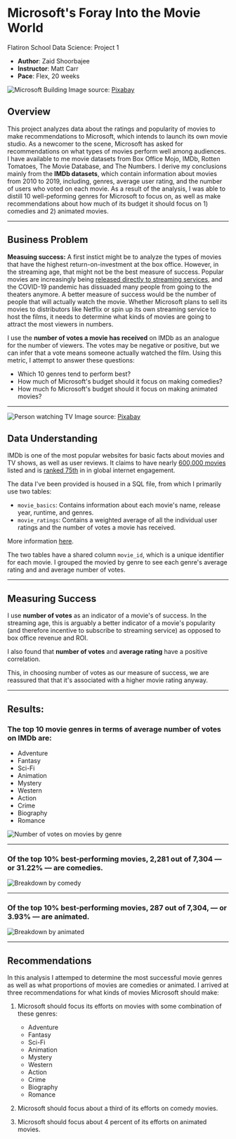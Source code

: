 # Microsoft's Foray Into the Movie World
Flatiron School Data Science: Project 1
- **Author**: Zaid Shoorbajee
- **Instructor**: Matt Carr
- **Pace**: Flex, 20 weeks

![Microsoft Building](./images/msft-bldg-cropped.jpg)
Image source: [Pixabay](https://pixabay.com/photos/building-cologne-facade-1011876/)

## Overview

This project analyzes data about the ratings and popularity of movies to make recommendations to Microsoft, which intends to launch its own movie studio. As a newcomer to the scene, Microsoft has asked for recommendations on what types of movies perform well among audiences. I have available to me movie datasets from Box Office Mojo, IMDb, Rotten Tomatoes, The Movie Database, and The Numbers. I derive my conclusions mainly from the **IMDb datasets**, which contain information about movies from 2010 to 2019, including, genres, average user rating, and the number of users who voted on each movie. As a result of the analysis, I was able to distill 10 well-peforming genres for Microsoft to focus on, as well as make recommendations about how much of its budget it should focus on 1) comedies and 2) animated movies.

___

## Business Problem

**Measuing success:** A first instict might be to analyze the types of movies that have the highest return-on-investment at the box office. However, in the streaming age, that might not be the best measure of success. Popular movies are increasingly being [released directly to streaming services](https://variety.com/2022/film/box-office/disney-pixar-turning-red-disney-plus-subscribers-1235149836/), and the COVID-19 pandemic has dissuaded many people from going to the theaters anymore. A better measure of success would be the number of people that will actually watch the movie. Whether Microsoft plans to sell its movies to distributors like Netflix or spin up its own streaming service to host the films, it needs to determine what kinds of movies are going to attract the most viewers in numbers.

I use the **number of votes a movie has received** on IMDb as an analogue for the number of viewers. The votes may be negative or positive, but we can infer that a vote means someone actually watched the film. Using this metric, I attempt to answer these questions:

- Which 10 genres tend to perform best?
- How much of Microsoft's budget should it focus on making comedies? 
- How much fo Microsoft's budget should it focus on making animated movies?
___

![Person watching TV](./images/streaming-cropped.jpg)
Image source: [Pixabay](https://pixabay.com/photos/tv-man-watching-room-office-3774381/)

## Data Understanding

IMDb is one of the most popular websites for basic facts about movies and TV shows, as well as user reviews. It claims to have nearly [600,000 movies](https://www.imdb.com/pressroom/stats/) listed and is [ranked 75th](https://www.alexa.com/siteinfo/imdb.com) in in global internet engagement. 

The data I've been provided is housed in a SQL file, from which I primarily use two tables:
- `movie_basics`: Contains information about each movie's name, release year, runtime, and genres.
- `movie_ratings`: Contains a weighted average of all the individual user ratings and the number of votes a movie has received.

More information [here](https://www.imdb.com/interfaces/).

The two tables have a shared column `movie_id`, which is a unique identifier for each movie. I grouped the movied by genre to see each genre's average rating and and average number of votes.

---

## Measuring Success

I use **number of votes** as an indicator of a movie's of success. In the streaming age, this is arguably a better indicator of a movie's popularity (and therefore incentive to subscribe to streaming service) as opposed to box office revenue and ROI.

I also found that **number of votes** and **average rating** have a positive correlation. 

This, in choosing number of votes as our measure of success, we are reassured that that it's associated with a higher movie rating anyway.

---

## Results: 

### The top 10 movie genres in terms of average number of votes on IMDb are:
- Adventure
- Fantasy
- Sci-Fi
- Animation
- Mystery
- Western
- Action
- Crime
- Biography
- Romance

![Number of votes on movies by genre](./images/top_genres.png)

---

### Of the top 10% best-performing movies, 2,281 out of 7,304 — or 31.22% — are comedies.

![Breakdown by comedy](./images/comedies.png)

---

### Of the top 10% best-performing movies, 287 out of 7,304, — or 3.93% — are animated.

![Breakdown by animated](./images/animated.png)

---

## Recommendations

In this analysis I attemped to determine the most successful movie genres as well as what proportions of movies are comedies or animated. I arrived at three recommendations for what kinds of movies Microsoft should make:

1. Microsoft should focus its efforts on movies with some combination of these genres:

    - Adventure
    - Fantasy
    - Sci-Fi
    - Animation
    - Mystery
    - Western
    - Action
    - Crime
    - Biography
    - Romance
    
    
2. Microsoft should focus about a third of its efforts on comedy movies.

3. Microsoft should focus about 4 percent of its efforts on animated movies.
